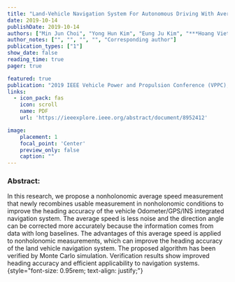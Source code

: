 ```yaml
---
title: "Land-Vehicle Navigation System For Autonomous Driving With Averaged Nonholonomic Measurement"
date: 2019-10-14
publishDate: 2019-10-14
authors: ["Min Jun Choi", "Yong Hun Kim", "Eung Ju Kim", "***Hoang Viet Do***", "Jin Woo Song"]
author_notes: ["", "", "", "", "Corresponding author"]
publication_types: ["1"]
show_date: false
reading_time: true
pager: true

featured: true
publication: "2019 IEEE Vehicle Power and Propulsion Conference (VPPC), Hanoi, Vietnam, 2019, pp. 1-5"
links:
  - icon_pack: fas
    icon: scroll
    name: PDF
    url: 'https://ieeexplore.ieee.org/abstract/document/8952412'

image:
    placement: 1
    focal_point: 'Center'
    preview_only: false
    caption: ""
---
```


### Abstract:

In this research, we propose a nonholonomic average speed measurement that newly recombines usable measurement in nonholonomic conditions to improve the heading accuracy of the vehicle Odometer/GPS/INS integrated navigation system. The average speed is less noise and the direction angle can be corrected more accurately because the information comes from data with long baselines. The advantages of this average speed is applied to nonholonomic measurements, which can improve the heading accuracy of the land vehicle navigation system. The proposed algorithm has been verified by Monte Carlo simulation. Verification results show improved heading accuracy and efficient applicability to navigation systems.
{style="font-size: 0.95rem; text-align: justify;"}
